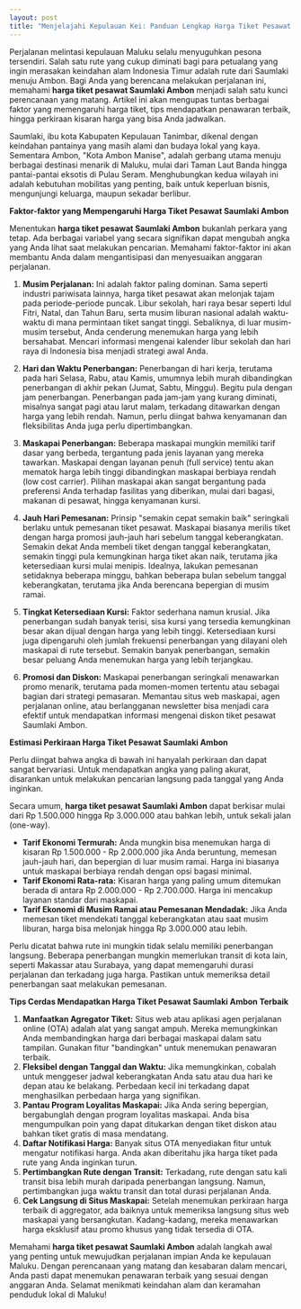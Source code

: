 ```yaml
---
layout: post
title: "Menjelajahi Kepulauan Kei: Panduan Lengkap Harga Tiket Pesawat Saumlaki Ambon"
---
```


Perjalanan melintasi kepulauan Maluku selalu menyuguhkan pesona tersendiri. Salah satu rute yang cukup diminati bagi para petualang yang ingin merasakan keindahan alam Indonesia Timur adalah rute dari Saumlaki menuju Ambon. Bagi Anda yang berencana melakukan perjalanan ini, memahami **harga tiket pesawat Saumlaki Ambon** menjadi salah satu kunci perencanaan yang matang. Artikel ini akan mengupas tuntas berbagai faktor yang memengaruhi harga tiket, tips mendapatkan penawaran terbaik, hingga perkiraan kisaran harga yang bisa Anda jadwalkan.

Saumlaki, ibu kota Kabupaten Kepulauan Tanimbar, dikenal dengan keindahan pantainya yang masih alami dan budaya lokal yang kaya. Sementara Ambon, "Kota Ambon Manise", adalah gerbang utama menuju berbagai destinasi menarik di Maluku, mulai dari Taman Laut Banda hingga pantai-pantai eksotis di Pulau Seram. Menghubungkan kedua wilayah ini adalah kebutuhan mobilitas yang penting, baik untuk keperluan bisnis, mengunjungi keluarga, maupun sekadar berlibur.

**Faktor-faktor yang Mempengaruhi Harga Tiket Pesawat Saumlaki Ambon**

Menentukan **harga tiket pesawat Saumlaki Ambon** bukanlah perkara yang tetap. Ada berbagai variabel yang secara signifikan dapat mengubah angka yang Anda lihat saat melakukan pencarian. Memahami faktor-faktor ini akan membantu Anda dalam mengantisipasi dan menyesuaikan anggaran perjalanan.

1.  **Musim Perjalanan:** Ini adalah faktor paling dominan. Sama seperti industri pariwisata lainnya, harga tiket pesawat akan melonjak tajam pada periode-periode puncak. Libur sekolah, hari raya besar seperti Idul Fitri, Natal, dan Tahun Baru, serta musim liburan nasional adalah waktu-waktu di mana permintaan tiket sangat tinggi. Sebaliknya, di luar musim-musim tersebut, Anda cenderung menemukan harga yang lebih bersahabat. Mencari informasi mengenai kalender libur sekolah dan hari raya di Indonesia bisa menjadi strategi awal Anda.

2.  **Hari dan Waktu Penerbangan:** Penerbangan di hari kerja, terutama pada hari Selasa, Rabu, atau Kamis, umumnya lebih murah dibandingkan penerbangan di akhir pekan (Jumat, Sabtu, Minggu). Begitu pula dengan jam penerbangan. Penerbangan pada jam-jam yang kurang diminati, misalnya sangat pagi atau larut malam, terkadang ditawarkan dengan harga yang lebih rendah. Namun, perlu diingat bahwa kenyamanan dan fleksibilitas Anda juga perlu dipertimbangkan.

3.  **Maskapai Penerbangan:** Beberapa maskapai mungkin memiliki tarif dasar yang berbeda, tergantung pada jenis layanan yang mereka tawarkan. Maskapai dengan layanan penuh (full service) tentu akan mematok harga lebih tinggi dibandingkan maskapai berbiaya rendah (low cost carrier). Pilihan maskapai akan sangat bergantung pada preferensi Anda terhadap fasilitas yang diberikan, mulai dari bagasi, makanan di pesawat, hingga kenyamanan kursi.

4.  **Jauh Hari Pemesanan:** Prinsip "semakin cepat semakin baik" seringkali berlaku untuk pemesanan tiket pesawat. Maskapai biasanya merilis tiket dengan harga promosi jauh-jauh hari sebelum tanggal keberangkatan. Semakin dekat Anda membeli tiket dengan tanggal keberangkatan, semakin tinggi pula kemungkinan harga tiket akan naik, terutama jika ketersediaan kursi mulai menipis. Idealnya, lakukan pemesanan setidaknya beberapa minggu, bahkan beberapa bulan sebelum tanggal keberangkatan, terutama jika Anda berencana bepergian di musim ramai.

5.  **Tingkat Ketersediaan Kursi:** Faktor sederhana namun krusial. Jika penerbangan sudah banyak terisi, sisa kursi yang tersedia kemungkinan besar akan dijual dengan harga yang lebih tinggi. Ketersediaan kursi juga dipengaruhi oleh jumlah frekuensi penerbangan yang dilayani oleh maskapai di rute tersebut. Semakin banyak penerbangan, semakin besar peluang Anda menemukan harga yang lebih terjangkau.

6.  **Promosi dan Diskon:** Maskapai penerbangan seringkali menawarkan promo menarik, terutama pada momen-momen tertentu atau sebagai bagian dari strategi pemasaran. Memantau situs web maskapai, agen perjalanan online, atau berlangganan newsletter bisa menjadi cara efektif untuk mendapatkan informasi mengenai diskon tiket pesawat Saumlaki Ambon.

**Estimasi Perkiraan Harga Tiket Pesawat Saumlaki Ambon**

Perlu diingat bahwa angka di bawah ini hanyalah perkiraan dan dapat sangat bervariasi. Untuk mendapatkan angka yang paling akurat, disarankan untuk melakukan pencarian langsung pada tanggal yang Anda inginkan.

Secara umum, **harga tiket pesawat Saumlaki Ambon** dapat berkisar mulai dari Rp 1.500.000 hingga Rp 3.000.000 atau bahkan lebih, untuk sekali jalan (one-way).

*   **Tarif Ekonomi Termurah:** Anda mungkin bisa menemukan harga di kisaran Rp 1.500.000 - Rp 2.000.000 jika Anda beruntung, memesan jauh-jauh hari, dan bepergian di luar musim ramai. Harga ini biasanya untuk maskapai berbiaya rendah dengan opsi bagasi minimal.
*   **Tarif Ekonomi Rata-rata:** Kisaran harga yang paling umum ditemukan berada di antara Rp 2.000.000 - Rp 2.700.000. Harga ini mencakup layanan standar dari maskapai.
*   **Tarif Ekonomi di Musim Ramai atau Pemesanan Mendadak:** Jika Anda memesan tiket mendekati tanggal keberangkatan atau saat musim liburan, harga bisa melonjak hingga Rp 3.000.000 atau lebih.

Perlu dicatat bahwa rute ini mungkin tidak selalu memiliki penerbangan langsung. Beberapa penerbangan mungkin memerlukan transit di kota lain, seperti Makassar atau Surabaya, yang dapat memengaruhi durasi perjalanan dan terkadang juga harga. Pastikan untuk memeriksa detail penerbangan saat melakukan pemesanan.

**Tips Cerdas Mendapatkan Harga Tiket Pesawat Saumlaki Ambon Terbaik**

1.  **Manfaatkan Agregator Tiket:** Situs web atau aplikasi agen perjalanan online (OTA) adalah alat yang sangat ampuh. Mereka memungkinkan Anda membandingkan harga dari berbagai maskapai dalam satu tampilan. Gunakan fitur "bandingkan" untuk menemukan penawaran terbaik.
2.  **Fleksibel dengan Tanggal dan Waktu:** Jika memungkinkan, cobalah untuk menggeser jadwal keberangkatan Anda satu atau dua hari ke depan atau ke belakang. Perbedaan kecil ini terkadang dapat menghasilkan perbedaan harga yang signifikan.
3.  **Pantau Program Loyalitas Maskapai:** Jika Anda sering bepergian, bergabunglah dengan program loyalitas maskapai. Anda bisa mengumpulkan poin yang dapat ditukarkan dengan tiket diskon atau bahkan tiket gratis di masa mendatang.
4.  **Daftar Notifikasi Harga:** Banyak situs OTA menyediakan fitur untuk mengatur notifikasi harga. Anda akan diberitahu jika harga tiket pada rute yang Anda inginkan turun.
5.  **Pertimbangkan Rute dengan Transit:** Terkadang, rute dengan satu kali transit bisa lebih murah daripada penerbangan langsung. Namun, pertimbangkan juga waktu transit dan total durasi perjalanan Anda.
6.  **Cek Langsung di Situs Maskapai:** Setelah menemukan perkiraan harga terbaik di aggregator, ada baiknya untuk memeriksa langsung situs web maskapai yang bersangkutan. Kadang-kadang, mereka menawarkan harga eksklusif atau promo khusus yang tidak tersedia di OTA.

Memahami **harga tiket pesawat Saumlaki Ambon** adalah langkah awal yang penting untuk mewujudkan perjalanan impian Anda ke kepulauan Maluku. Dengan perencanaan yang matang dan kesabaran dalam mencari, Anda pasti dapat menemukan penawaran terbaik yang sesuai dengan anggaran Anda. Selamat menikmati keindahan alam dan keramahan penduduk lokal di Maluku!
